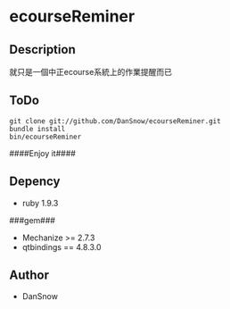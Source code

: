 ecourseReminer
==============

Description
------------------
就只是一個中正ecourse系統上的作業提醒而已

ToDo
--------
```
git clone git://github.com/DanSnow/ecourseReminer.git
bundle install
bin/ecourseReminer
```
####Enjoy it####

Depency
-------------
-   ruby 1.9.3

###gem###
-   Mechanize >= 2.7.3
-   qtbindings == 4.8.3.0

Author
-----------
-  DanSnow
